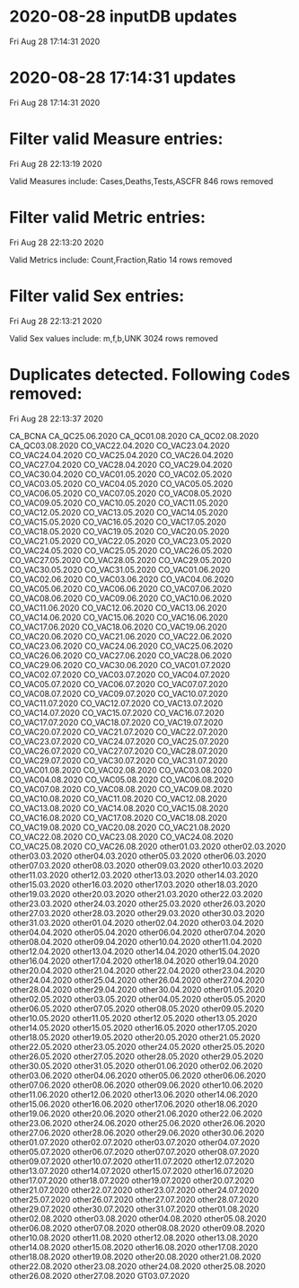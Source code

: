 
# 2020-08-28 inputDB updates 
 Fri Aug 28 17:14:31 2020 


# 2020-08-28 17:14:31 updates 
 Fri Aug 28 17:14:31 2020 


# Filter valid Measure entries: 
 Fri Aug 28 22:13:19 2020 

Valid Measures include: Cases,Deaths,Tests,ASCFR
 846 rows removed
# Filter valid Metric entries: 
 Fri Aug 28 22:13:20 2020 

Valid Metrics include: Count,Fraction,Ratio
 14 rows removed
# Filter valid Sex entries: 
 Fri Aug 28 22:13:21 2020 

Valid Sex values include: m,f,b,UNK
 3024 rows removed
# Duplicates detected. Following `Code`s removed: 
 Fri Aug 28 22:13:37 2020 

CA_BCNA
CA_QC25.06.2020
CA_QC01.08.2020
CA_QC02.08.2020
CA_QC03.08.2020
CO_VAC22.04.2020
CO_VAC23.04.2020
CO_VAC24.04.2020
CO_VAC25.04.2020
CO_VAC26.04.2020
CO_VAC27.04.2020
CO_VAC28.04.2020
CO_VAC29.04.2020
CO_VAC30.04.2020
CO_VAC01.05.2020
CO_VAC02.05.2020
CO_VAC03.05.2020
CO_VAC04.05.2020
CO_VAC05.05.2020
CO_VAC06.05.2020
CO_VAC07.05.2020
CO_VAC08.05.2020
CO_VAC09.05.2020
CO_VAC10.05.2020
CO_VAC11.05.2020
CO_VAC12.05.2020
CO_VAC13.05.2020
CO_VAC14.05.2020
CO_VAC15.05.2020
CO_VAC16.05.2020
CO_VAC17.05.2020
CO_VAC18.05.2020
CO_VAC19.05.2020
CO_VAC20.05.2020
CO_VAC21.05.2020
CO_VAC22.05.2020
CO_VAC23.05.2020
CO_VAC24.05.2020
CO_VAC25.05.2020
CO_VAC26.05.2020
CO_VAC27.05.2020
CO_VAC28.05.2020
CO_VAC29.05.2020
CO_VAC30.05.2020
CO_VAC31.05.2020
CO_VAC01.06.2020
CO_VAC02.06.2020
CO_VAC03.06.2020
CO_VAC04.06.2020
CO_VAC05.06.2020
CO_VAC06.06.2020
CO_VAC07.06.2020
CO_VAC08.06.2020
CO_VAC09.06.2020
CO_VAC10.06.2020
CO_VAC11.06.2020
CO_VAC12.06.2020
CO_VAC13.06.2020
CO_VAC14.06.2020
CO_VAC15.06.2020
CO_VAC16.06.2020
CO_VAC17.06.2020
CO_VAC18.06.2020
CO_VAC19.06.2020
CO_VAC20.06.2020
CO_VAC21.06.2020
CO_VAC22.06.2020
CO_VAC23.06.2020
CO_VAC24.06.2020
CO_VAC25.06.2020
CO_VAC26.06.2020
CO_VAC27.06.2020
CO_VAC28.06.2020
CO_VAC29.06.2020
CO_VAC30.06.2020
CO_VAC01.07.2020
CO_VAC02.07.2020
CO_VAC03.07.2020
CO_VAC04.07.2020
CO_VAC05.07.2020
CO_VAC06.07.2020
CO_VAC07.07.2020
CO_VAC08.07.2020
CO_VAC09.07.2020
CO_VAC10.07.2020
CO_VAC11.07.2020
CO_VAC12.07.2020
CO_VAC13.07.2020
CO_VAC14.07.2020
CO_VAC15.07.2020
CO_VAC16.07.2020
CO_VAC17.07.2020
CO_VAC18.07.2020
CO_VAC19.07.2020
CO_VAC20.07.2020
CO_VAC21.07.2020
CO_VAC22.07.2020
CO_VAC23.07.2020
CO_VAC24.07.2020
CO_VAC25.07.2020
CO_VAC26.07.2020
CO_VAC27.07.2020
CO_VAC28.07.2020
CO_VAC29.07.2020
CO_VAC30.07.2020
CO_VAC31.07.2020
CO_VAC01.08.2020
CO_VAC02.08.2020
CO_VAC03.08.2020
CO_VAC04.08.2020
CO_VAC05.08.2020
CO_VAC06.08.2020
CO_VAC07.08.2020
CO_VAC08.08.2020
CO_VAC09.08.2020
CO_VAC10.08.2020
CO_VAC11.08.2020
CO_VAC12.08.2020
CO_VAC13.08.2020
CO_VAC14.08.2020
CO_VAC15.08.2020
CO_VAC16.08.2020
CO_VAC17.08.2020
CO_VAC18.08.2020
CO_VAC19.08.2020
CO_VAC20.08.2020
CO_VAC21.08.2020
CO_VAC22.08.2020
CO_VAC23.08.2020
CO_VAC24.08.2020
CO_VAC25.08.2020
CO_VAC26.08.2020
other01.03.2020
other02.03.2020
other03.03.2020
other04.03.2020
other05.03.2020
other06.03.2020
other07.03.2020
other08.03.2020
other09.03.2020
other10.03.2020
other11.03.2020
other12.03.2020
other13.03.2020
other14.03.2020
other15.03.2020
other16.03.2020
other17.03.2020
other18.03.2020
other19.03.2020
other20.03.2020
other21.03.2020
other22.03.2020
other23.03.2020
other24.03.2020
other25.03.2020
other26.03.2020
other27.03.2020
other28.03.2020
other29.03.2020
other30.03.2020
other31.03.2020
other01.04.2020
other02.04.2020
other03.04.2020
other04.04.2020
other05.04.2020
other06.04.2020
other07.04.2020
other08.04.2020
other09.04.2020
other10.04.2020
other11.04.2020
other12.04.2020
other13.04.2020
other14.04.2020
other15.04.2020
other16.04.2020
other17.04.2020
other18.04.2020
other19.04.2020
other20.04.2020
other21.04.2020
other22.04.2020
other23.04.2020
other24.04.2020
other25.04.2020
other26.04.2020
other27.04.2020
other28.04.2020
other29.04.2020
other30.04.2020
other01.05.2020
other02.05.2020
other03.05.2020
other04.05.2020
other05.05.2020
other06.05.2020
other07.05.2020
other08.05.2020
other09.05.2020
other10.05.2020
other11.05.2020
other12.05.2020
other13.05.2020
other14.05.2020
other15.05.2020
other16.05.2020
other17.05.2020
other18.05.2020
other19.05.2020
other20.05.2020
other21.05.2020
other22.05.2020
other23.05.2020
other24.05.2020
other25.05.2020
other26.05.2020
other27.05.2020
other28.05.2020
other29.05.2020
other30.05.2020
other31.05.2020
other01.06.2020
other02.06.2020
other03.06.2020
other04.06.2020
other05.06.2020
other06.06.2020
other07.06.2020
other08.06.2020
other09.06.2020
other10.06.2020
other11.06.2020
other12.06.2020
other13.06.2020
other14.06.2020
other15.06.2020
other16.06.2020
other17.06.2020
other18.06.2020
other19.06.2020
other20.06.2020
other21.06.2020
other22.06.2020
other23.06.2020
other24.06.2020
other25.06.2020
other26.06.2020
other27.06.2020
other28.06.2020
other29.06.2020
other30.06.2020
other01.07.2020
other02.07.2020
other03.07.2020
other04.07.2020
other05.07.2020
other06.07.2020
other07.07.2020
other08.07.2020
other09.07.2020
other10.07.2020
other11.07.2020
other12.07.2020
other13.07.2020
other14.07.2020
other15.07.2020
other16.07.2020
other17.07.2020
other18.07.2020
other19.07.2020
other20.07.2020
other21.07.2020
other22.07.2020
other23.07.2020
other24.07.2020
other25.07.2020
other26.07.2020
other27.07.2020
other28.07.2020
other29.07.2020
other30.07.2020
other31.07.2020
other01.08.2020
other02.08.2020
other03.08.2020
other04.08.2020
other05.08.2020
other06.08.2020
other07.08.2020
other08.08.2020
other09.08.2020
other10.08.2020
other11.08.2020
other12.08.2020
other13.08.2020
other14.08.2020
other15.08.2020
other16.08.2020
other17.08.2020
other18.08.2020
other19.08.2020
other20.08.2020
other21.08.2020
other22.08.2020
other23.08.2020
other24.08.2020
other25.08.2020
other26.08.2020
other27.08.2020
GT03.07.2020